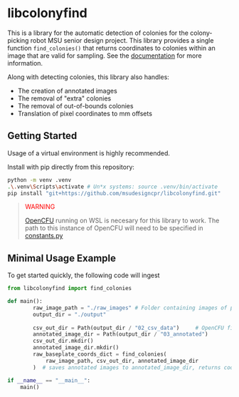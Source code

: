 # libcolonyfind

This is a library for the automatic detection of colonies for the colony-picking robot 
MSU senior design project. This library provides a single function `find_colonies()` that 
returns coordinates to colonies within an image that are valid for sampling.
See the [documentation][apidocs] for more information. 

Along with detecting colonies, this library also handles:
 - The creation of annotated images
 - The removal of "extra" colonies
 - The removal of out-of-bounds colonies
 - Translation of pixel coordinates to mm offsets

[apidocs]: https://msudesigncpr.github.io/libcolonyfind/libcolonyfind/colony_finder.html

## Getting Started

Usage of a virtual environment is highly recommended.

Install with pip directly from this repository:

```sh
python -m venv .venv
.\.venv\Scripts\activate # Un*x systems: source .venv/bin/activate
pip install "git+https://github.com/msudesigncpr/libcolonyfind.git"
```

> <font color="red">WARNING</font>
>
> [OpenCFU](https://github.com/msudesigncpr/OpenCFU/tree/master) running on WSL is necesary for this library to work.
> The path to this instance of OpenCFU will need to be specified in
> [constants.py](https://github.com/msudesigncpr/libcolonyfind/blob/5507e8dfbcfe86470950627f8870ba7f2ad7b9e1/src/libcolonyfind/constants.py#L31-L34)


## Minimal Usage Example

To get started quickly, the following code will ingest 

```python
from libcolonyfind import find_colonies

def main():
        raw_image_path = "./raw_images" # Folder containing images of petri dishes
        output_dir = "./output"      
        
        csv_out_dir = Path(output_dir / "02_csv_data")     # OpenCFU finds colonies within images, those coords are placed here
        annotated_image_dir = Path(output_dir / "03_annotated") 
        csv_out_dir.mkdir()
        annotated_image_dir.mkdir()
        raw_baseplate_coords_dict = find_colonies(
            raw_image_path, csv_out_dir, annotated_image_dir
        )  # saves annotated images to annotated_image_dir, returns coords to colonies (api docs for coord system info)

if __name__ == "__main__":
    main()
```
